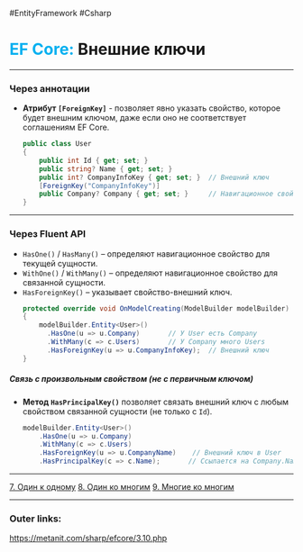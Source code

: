 #EntityFramework #Csharp 
# <font color="#00b0f0">EF Core:</font> Внешние ключи

---
### **Через аннотации**  
- **Атрибут `[ForeignKey]`** - позволяет явно указать свойство, которое будет внешним ключом, даже если оно не соответствует соглашениям EF Core.  
  ```csharp
  public class User
  {
      public int Id { get; set; }
      public string? Name { get; set; }
      public int? CompanyInfoKey { get; set; }  // Внешний ключ
      [ForeignKey("CompanyInfoKey")]
      public Company? Company { get; set; }     // Навигационное свойство
  }
  ```

---
### **Через Fluent API**  
- `HasOne()` / `HasMany()` – определяют навигационное свойство для текущей сущности.  
- `WithOne()` / `WithMany()` – определяют навигационное свойство для связанной сущности.  
- `HasForeignKey()` – указывает свойство-внешний ключ.  
	```csharp
	protected override void OnModelCreating(ModelBuilder modelBuilder)
	{
		modelBuilder.Entity<User>()
		  .HasOne(u => u.Company)       // У User есть Company
		  .WithMany(c => c.Users)       // У Company много Users
		  .HasForeignKey(u => u.CompanyInfoKey);  // Внешний ключ
	}
	```

##### **Связь с произвольным свойством (не с первичным ключом)**  
- **Метод `HasPrincipalKey()`** позволяет связать внешний ключ с любым свойством связанной сущности (не только с `Id`).  
  ```csharp
  modelBuilder.Entity<User>()
      .HasOne(u => u.Company)
      .WithMany(c => c.Users)
      .HasForeignKey(u => u.CompanyName)    // Внешний ключ в User
      .HasPrincipalKey(c => c.Name);       // Ссылается на Company.Name
  ```
---
[7. Один к одному](1.%20Languages/C-sharp/Базы%20данных/EF%20Core/3.%20Отношения/7.%20Один%20к%20одному.md)
[8. Один ко многим](1.%20Languages/C-sharp/Базы%20данных/EF%20Core/3.%20Отношения/8.%20Один%20ко%20многим.md)
[9. Многие ко многим](1.%20Languages/C-sharp/Базы%20данных/EF%20Core/3.%20Отношения/9.%20Многие%20ко%20многим.md)

---
### Outer links:
https://metanit.com/sharp/efcore/3.10.php